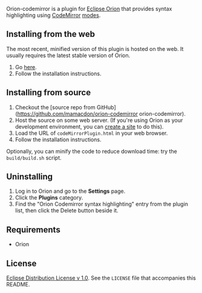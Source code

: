 Orion-codemirror is a plugin for [Eclipse Orion](http://wiki.eclipse.org/Orion) that provides syntax highlighting using [CodeMirror](http://codemirror.net/) [modes](http://codemirror.net/manual.html#modeapi).

Installing from the web
-----------------------
The most recent, minified version of this plugin is hosted on the web. It usually requires the latest stable version of Orion.

1. Go [here](https://orion-codemirror.googlecode.com/git-history/gh-pages/codeMirrorPlugin.html).
2. Follow the installation instructions.

Installing from source
----------------------
1. Checkout the [source repo from GitHub](https://github.com/mamacdon/orion-codemirror orion-codemirror).
2. Host the source on some web server. (If you're using Orion as your development environment, you can [create a site](http://wiki.eclipse.org/Orion/How_Tos/Setup_Orion_Client_Hosted_Site_on_OrionHub) to do this).
3. Load the URL of ```codeMirrorPlugin.html``` in your web browser.
4. Follow the installation instructions.

Optionally, you can minify the code to reduce download time: try the ```build/build.sh``` script.

Uninstalling
------------
1. Log in to Orion and go to the **Settings** page.
2. Click the **Plugins** category.
3. Find the "Orion Codemirror syntax highlighting" entry from the plugin list, then click the Delete button beside it.

Requirements
------------
* Orion

License
-------
[Eclipse Distribution License v 1.0](http://www.eclipse.org/org/documents/edl-v10.html). See the ```LICENSE``` file that accompanies this README.
